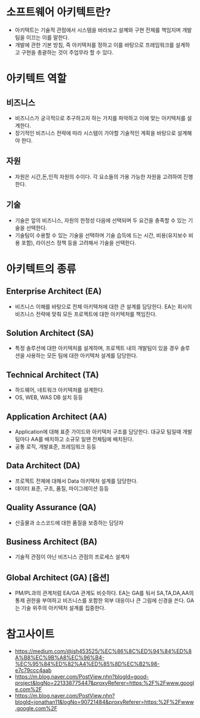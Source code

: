 # 소프트웨어 아키텍트란?

- 아키텍트는 기술적 관점에서 시스템을 바라보고 설꼐와 구현 전체를 책임지며 개발팀을 이끄는 이를 말한다.
- 개발에 관한 기본 방침, 즉 아키텍처를 정하고 이를 바탕으로 프레임워크를 설계하고 구현을 총괄하는 것이 주업무라 할 수 있다.

# 아키텍트 역할

## 비즈니스

- 비즈니스가 궁극적으로 추구하고자 하는 가치를 파악하고 이에 맞는 아키텍처를 설계한다.
- 장기적인 비즈니스 전략에 따라 시스템이 가야할 기술적인 계획을 바탕으로 설계해야 한다.

## 자원

- 자원은 시간,돈,인적 자원의 수이다. 각 요소들의 가용 가능한 자원을 고려하여 진행한다.

## 기술

- 기술은 앞의 비즈니스, 자원의 한정성 다음에 선택되며 두 요건을 충족할 수 있는 기술을 선택한다.
- 기술팀이 수용할 수 있는 기술을 선택하며 기술 습득에 드는 시간, 비용(유지보수 비용 포함), 라이선스 정책 등을 고려해서 기술을 선택한다.

# 아키텍트의 종류

## Enterprise Architect (EA)

- 비즈니스 이해를 바탕으로 전체 아키텍처에 대한 큰 설계를 담당한다. EA는 회사의 비즈니스 전략에 맞춰 모든 프로젝트에 대한 아키텍처를 책임진다.

## Solution Architect (SA)

- 특정 솔루션에 대한 아키텍처를 설계하며, 프로젝트 내의 개발팀이 있을 경우 솔루션을 사용하는 모든 팀에 대한 아키텍처 설계를 담당한다.

## Technical Architect (TA)

- 하드웨어, 네트워크 아키텍처를 설계한다.
- OS, WEB, WAS DB 설치 등등

## Application Architect (AA)

- Application에 대해 표준 가이드와 아키텍처 구조를 담당한다. 대규모 팀일때 개발팀마다 AA를 배치하고 소규모 일땐 전체팀에 배치된다.
- 공통 로직, 개발표준, 프레임워크 등등

## Data Architect (DA)

- 프로젝트 전체에 대해서 Data 아키텍처 설계를 담당한다.
- 데이터 표준, 구조, 품질, 마이그레이션 등등

## Quality Assurance (QA)

- 산출물과 소스코드에 대한 품질을 보증하는 담당자

## Business Architect (BA)

- 기술적 관점이 아닌 비즈니스 관점의 프로세스 설계자

## Global Architect (GA) [옵션]

- PM/PL과의 관계처럼 EA/GA 관계도 비슷하다. EA는 GA를 둬서 SA,TA,DA,AA의 통제 권한을 부여하고 비즈니스를 포함한 외부 대응이나 큰 그림에 신경을 쓴다. GA는 기술 위주의 아키텍처 설계를 집중한다.

# 참고사이트

- https://medium.com/@ish453525/%EC%86%8C%ED%94%84%ED%8A%B8%EC%9B%A8%EC%96%B4-%EC%95%84%ED%82%A4%ED%85%8D%EC%B2%98-e7c79ccc4aab
- https://m.blog.naver.com/PostView.nhn?blogId=good-project&logNo=221338775447&proxyReferer=https:%2F%2Fwww.google.com%2F
- https://m.blog.naver.com/PostView.nhn?blogId=jonathan11&logNo=90721484&proxyReferer=https:%2F%2Fwww.google.com%2F
